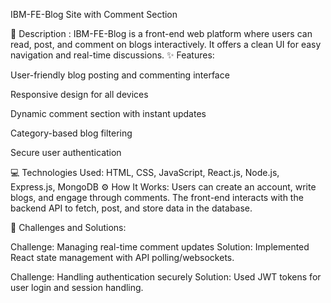  IBM-FE-Blog Site with Comment Section

📝 Description :
IBM-FE-Blog is a front-end web platform where users can read, post, and comment on blogs interactively. It offers a clean UI for easy navigation and real-time discussions.
✨ Features:

User-friendly blog posting and commenting interface

Responsive design for all devices

Dynamic comment section with instant updates

Category-based blog filtering

Secure user authentication

💻 Technologies Used:
HTML, CSS, JavaScript, React.js, Node.js, Express.js, MongoDB
⚙️ How It Works:
Users can create an account, write blogs, and engage through comments. The front-end interacts with the backend API to fetch, post, and store data in the database.

🚧 Challenges and Solutions:

Challenge: Managing real-time comment updates
Solution: Implemented React state management with API polling/websockets.

Challenge: Handling authentication securely
Solution: Used JWT tokens for user login and session handling.

